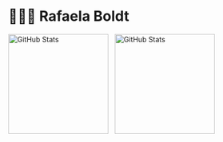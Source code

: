 # 👩🏻‍💻 Rafaela Boldt

<!-- **`Desenvolvedora FullStack`** -->

<p>
  <img 
    align="left" 
    alt="GitHub Stats" 
    height="200" 
    style="padding-right: 10px;" 
    src="https://github-readme-stats.vercel.app/api?username=rafaelaboldt&show_icons=true&theme=dracula&include_all_commits=true&locale=pt-br" 
  />

<img 
      align="left" 
      alt="GitHub Stats" 
      height="200" 
      src="https://github-readme-stats.vercel.app/api/top-langs/?username=rafaelaboldt&theme=dracula&layout=compact&custom_title=Tecnologias&langs_count=9" 
  />

</p>
